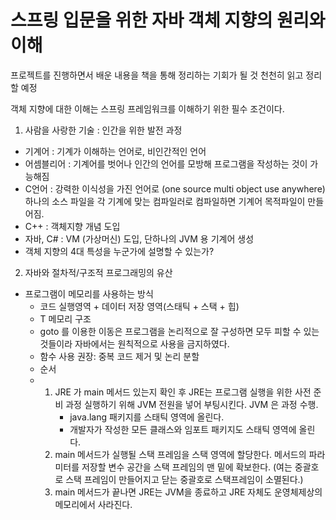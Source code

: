 # 스프링 입문을 위한 자바 객체 지향의 원리와 이해

프로젝트를 진행하면서 배운 내용을 책을 통해 정리하는 기회가 될 것 천천히 읽고 정리할 예정

객체 지향에 대한 이해는 스프링 프레임워크를 이해하기 위한 필수 조건이다.

1. 사람을 사랑한 기술 : 인간을 위한 발전 과정
- 기계어 : 기계가 이해하는 언어로, 비인간적인 언어
- 어셈블리어 : 기계어를 벗어나 인간의 언어를 모방해 프로그램을 작성하는 것이 가능해짐 
- C언어 : 강력한 이식성을 가진 언어로  (one source multi object use anywhere) 하나의 소스 파일을 각 기계에 맞는 컴파일러로 컴파일하면 기계어 목적파일이 만들어짐. 
- C++ : 객체지향 개념 도입
- 자바, C# : VM (가상머신) 도입, 단하나의 JVM 용 기계어 생성
- 객체 지향의 4대 특성을 누군가에 설명할 수 있는가? 
2. 자바와 절차적/구조적 프로그래밍의 유산
- 프로그램이 메모리를 사용하는 방식 
	- 코드 실행영역 + 데이터 저장 영역(스태틱 + 스택 + 힙) 
	- T 메모리 구조
	- goto 를 이용한 이동은 프로그램을 논리적으로 잘 구성하면 모두 피할 수 있는 것들이라 자바에서는 원칙적으로 사용을 금지하였다. 
	- 함수 사용 권장: 중복 코드 제거 및 논리 분할
	- 순서
	- 1. JRE 가 main 메서드 있는지 확인 후 JRE는 프로그램 실행을 위한 사전 준비 과정 실행하기 위해 JVM 전원을 넣어 부팅시킨다. JVM 은 과정 수행. 
			- java.lang 패키지를 스태틱 영역에 올린다.
			- 개발자가 작성한 모든 클래스와 임포트 패키지도 스태틱 영역에 올린다.
		2. main 메서드가 실행될 스택 프레임을 스택 영역에 할당한다. 메서드의 파라미터를 저장할 변수 공간을 스택 프레임의 맨 밑에 확보한다. (여는 중괄호로 스택 프레임이 만들어지고 닫는 중괄호로 스택프레임이 소멸된다.)
		3.   main 메서드가 끝나면 JRE는 JVM을 종료하고 JRE 자체도 운영체제상의 메모리에서 사라진다. 
